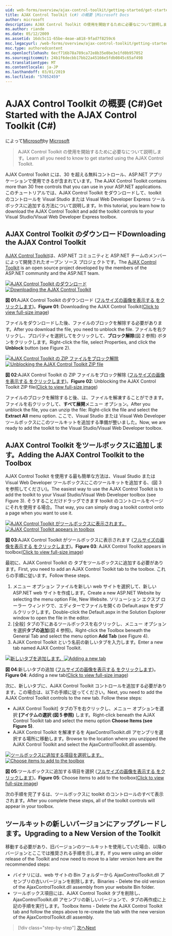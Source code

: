 ```yaml
---
uid: web-forms/overview/ajax-control-toolkit/getting-started/get-started-with-the-ajax-control-toolkit-cs
title: AJAX Control Toolkit (c#) の概要 |Microsoft Docs
author: microsoft
description: AJAX Control Toolkit の使用を開始するために必要なについて説明します。
ms.author: riande
ms.date: 05/12/2009
ms.assetid: 16dc5c11-65be-4eae-a818-9fad7f8259c6
msc.legacyurl: /web-forms/overview/ajax-control-toolkit/getting-started/get-started-with-the-ajax-control-toolkit-cs
msc.type: authoredcontent
ms.openlocfilehash: 6ecf716b78a789ca72e8b35e0be3e1fd0b957052
ms.sourcegitcommit: 24b1f6decbb17bb22a45166e5fdb0845c65af498
ms.translationtype: MT
ms.contentlocale: ja-JP
ms.lasthandoff: 03/01/2019
ms.locfileid: "57052459"
---
```

<a name="get-started-with-the-ajax-control-toolkit-c"></a><span data-ttu-id="afc4b-103">AJAX Control Toolkit の概要 (C#)</span><span class="sxs-lookup"><span data-stu-id="afc4b-103">Get Started with the AJAX Control Toolkit (C#)</span></span>
====================
<span data-ttu-id="afc4b-104">によって[Microsoft](https://github.com/microsoft)</span><span class="sxs-lookup"><span data-stu-id="afc4b-104">by [Microsoft](https://github.com/microsoft)</span></span>

> <span data-ttu-id="afc4b-105">AJAX Control Toolkit の使用を開始するために必要なについて説明します。</span><span class="sxs-lookup"><span data-stu-id="afc4b-105">Learn all you need to know to get started using the AJAX Control Toolkit.</span></span>


<span data-ttu-id="afc4b-106">AJAX Control Toolkit には、30 を超える無料コントロール、ASP.NET アプリケーションで使用できるが含まれています。</span><span class="sxs-lookup"><span data-stu-id="afc4b-106">The AJAX Control Toolkit contains more than 30 free controls that you can use in your ASP.NET applications.</span></span> <span data-ttu-id="afc4b-107">このチュートリアルでは、AJAX Control Toolkit をダウンロードして、toolkit のコントロールを Visual Studio または Visual Web Developer Express ツールボックスに追加する方法について説明します。</span><span class="sxs-lookup"><span data-stu-id="afc4b-107">In this tutorial, you learn how to download the AJAX Control Toolkit and add the toolkit controls to your Visual Studio/Visual Web Developer Express toolbox.</span></span>

## <a name="downloading-the-ajax-control-toolkit"></a><span data-ttu-id="afc4b-108">AJAX Control Toolkit のダウンロード</span><span class="sxs-lookup"><span data-stu-id="afc4b-108">Downloading the AJAX Control Toolkit</span></span>

<span data-ttu-id="afc4b-109">[AJAX Control Toolkit](http://devexpress.com/act)は、ASP.NET コミュニティと ASP.NET チームのメンバーによって開発されたオープン ソース プロジェクトです。</span><span class="sxs-lookup"><span data-stu-id="afc4b-109">The [AJAX Control Toolkit](http://devexpress.com/act) is an open source project developed by the members of the ASP.NET community and the ASP.NET team.</span></span> 


<span data-ttu-id="afc4b-110">[![AJAX Control Toolkit のダウンロード](get-started-with-the-ajax-control-toolkit-cs/_static/image1.jpg)](get-started-with-the-ajax-control-toolkit-cs/_static/image1.png)</span><span class="sxs-lookup"><span data-stu-id="afc4b-110">[![Downloading the AJAX Control Toolkit](get-started-with-the-ajax-control-toolkit-cs/_static/image1.jpg)](get-started-with-the-ajax-control-toolkit-cs/_static/image1.png)</span></span>

<span data-ttu-id="afc4b-111">**図 01**:AJAX Control Toolkit のダウンロード ([フルサイズの画像を表示する をクリックします](get-started-with-the-ajax-control-toolkit-cs/_static/image2.png))。</span><span class="sxs-lookup"><span data-stu-id="afc4b-111">**Figure 01**: Downloading the AJAX Control Toolkit([Click to view full-size image](get-started-with-the-ajax-control-toolkit-cs/_static/image2.png))</span></span>


<span data-ttu-id="afc4b-112">ファイルをダウンロードした後、ファイルのブロックを解除する必要があります。</span><span class="sxs-lookup"><span data-stu-id="afc4b-112">After you download the file, you need to unblock the file.</span></span> <span data-ttu-id="afc4b-113">ファイルを右クリックし、プロパティを選択してをクリックして、**ブロック解除**(図 2 参照) ボタンをクリックします。</span><span class="sxs-lookup"><span data-stu-id="afc4b-113">Right-click the file, select Properties, and click the **Unblock** button (see Figure 2).</span></span>


<span data-ttu-id="afc4b-114">[![AJAX Control Toolkit の ZIP ファイルをブロック解除](get-started-with-the-ajax-control-toolkit-cs/_static/image2.jpg)](get-started-with-the-ajax-control-toolkit-cs/_static/image3.png)</span><span class="sxs-lookup"><span data-stu-id="afc4b-114">[![Unblocking the AJAX Control Toolkit ZIP file](get-started-with-the-ajax-control-toolkit-cs/_static/image2.jpg)](get-started-with-the-ajax-control-toolkit-cs/_static/image3.png)</span></span>

<span data-ttu-id="afc4b-115">**図 02**:AJAX Control Toolkit の ZIP ファイルをブロック解除 ([フルサイズの画像を表示する をクリックします](get-started-with-the-ajax-control-toolkit-cs/_static/image4.png))。</span><span class="sxs-lookup"><span data-stu-id="afc4b-115">**Figure 02**: Unblocking the AJAX Control Toolkit ZIP file([Click to view full-size image](get-started-with-the-ajax-control-toolkit-cs/_static/image4.png))</span></span>


<span data-ttu-id="afc4b-116">ファイルのブロックを解除すると後、は、ファイルを解凍することができます。ファイルを右クリックして、**すべて展開**メニュー オプション。</span><span class="sxs-lookup"><span data-stu-id="afc4b-116">After you unblock the file, you can unzip the file: Right-click the file and select the **Extract All** menu option.</span></span> <span data-ttu-id="afc4b-117">ここで、Visual Studio または Visual Web Developer ツールボックスにこのツールキットを追加する準備が整いました。</span><span class="sxs-lookup"><span data-stu-id="afc4b-117">Now, we are ready to add the toolkit to the Visual Studio/Visual Web Developer toolbox.</span></span>

## <a name="adding-the-ajax-control-toolkit-to-the-toolbox"></a><span data-ttu-id="afc4b-118">AJAX Control Toolkit をツールボックスに追加します。</span><span class="sxs-lookup"><span data-stu-id="afc4b-118">Adding the AJAX Control Toolkit to the Toolbox</span></span>

<span data-ttu-id="afc4b-119">AJAX Control Toolkit を使用する最も簡単な方法は、Visual Studio または Visual Web Developer ツールボックスにこのツールキットを追加する、(図 3 を参照してください)。</span><span class="sxs-lookup"><span data-stu-id="afc4b-119">The easiest way to use the AJAX Control Toolkit is to add the toolkit to your Visual Studio/Visual Web Developer toolbox (see Figure 3).</span></span> <span data-ttu-id="afc4b-120">そうすることだけドラッグできます toolkit のコントロールをページにそれを使用する場合。</span><span class="sxs-lookup"><span data-stu-id="afc4b-120">That way, you can simply drag a toolkit control onto a page when you want to use it.</span></span>


<span data-ttu-id="afc4b-121">[![AJAX Control Toolkit がツールボックスに表示されます。](get-started-with-the-ajax-control-toolkit-cs/_static/image3.jpg)](get-started-with-the-ajax-control-toolkit-cs/_static/image5.png)</span><span class="sxs-lookup"><span data-stu-id="afc4b-121">[![AJAX Control Toolkit appears in toolbox](get-started-with-the-ajax-control-toolkit-cs/_static/image3.jpg)](get-started-with-the-ajax-control-toolkit-cs/_static/image5.png)</span></span>

<span data-ttu-id="afc4b-122">**図 03**:AJAX Control Toolkit がツールボックスに表示されます ([フルサイズの画像を表示する をクリックします](get-started-with-the-ajax-control-toolkit-cs/_static/image6.png))。</span><span class="sxs-lookup"><span data-stu-id="afc4b-122">**Figure 03**: AJAX Control Toolkit appears in toolbox([Click to view full-size image](get-started-with-the-ajax-control-toolkit-cs/_static/image6.png))</span></span>


<span data-ttu-id="afc4b-123">最初に、AJAX Control Toolkit の タブをツールボックスに追加する必要があります。</span><span class="sxs-lookup"><span data-stu-id="afc4b-123">First, you need to add an AJAX Control Toolkit tab to the toolbox.</span></span> <span data-ttu-id="afc4b-124">これらの手順に従います。</span><span class="sxs-lookup"><span data-stu-id="afc4b-124">Follow these steps.</span></span>

1. <span data-ttu-id="afc4b-125">メニュー オプション ファイルを新しい web サイトを選択して、新しい ASP.NET web サイトを作成します。</span><span class="sxs-lookup"><span data-stu-id="afc4b-125">Create a new ASP.NET Website by selecting the menu option File, New Website.</span></span> <span data-ttu-id="afc4b-126">ソリューション エクスプ ローラー ウィンドウで、エディターでファイルを開くの Default.aspx をダブルクリックします。</span><span class="sxs-lookup"><span data-stu-id="afc4b-126">Double-click the Default.aspx in the Solution Explorer window to open the file in the editor.</span></span>
2. <span data-ttu-id="afc4b-127">[全般] タブの下にあるツールボックスを右クリックし、メニュー オプションを選択**タブの追加**(図 4 参照)。</span><span class="sxs-lookup"><span data-stu-id="afc4b-127">Right-click the Toolbox beneath the General Tab and select the menu option **Add Tab** (see Figure 4).</span></span>
3. <span data-ttu-id="afc4b-128">AJAX Control Toolkit という名前の新しいタブを入力します。</span><span class="sxs-lookup"><span data-stu-id="afc4b-128">Enter a new tab named AJAX Control Toolkit.</span></span>


<span data-ttu-id="afc4b-129">[![新しいタブを追加します。](get-started-with-the-ajax-control-toolkit-cs/_static/image4.jpg)](get-started-with-the-ajax-control-toolkit-cs/_static/image7.png)</span><span class="sxs-lookup"><span data-stu-id="afc4b-129">[![Adding a new tab](get-started-with-the-ajax-control-toolkit-cs/_static/image4.jpg)](get-started-with-the-ajax-control-toolkit-cs/_static/image7.png)</span></span>

<span data-ttu-id="afc4b-130">**図 04**:新しいタブの追加 ([フルサイズの画像を表示する をクリックします](get-started-with-the-ajax-control-toolkit-cs/_static/image8.png))。</span><span class="sxs-lookup"><span data-stu-id="afc4b-130">**Figure 04**: Adding a new tab([Click to view full-size image](get-started-with-the-ajax-control-toolkit-cs/_static/image8.png))</span></span>


<span data-ttu-id="afc4b-131">次に、新しいタブに、AJAX Control Toolkit コントロールを追加する必要があります。この場合は、以下の手順に従ってください。</span><span class="sxs-lookup"><span data-stu-id="afc4b-131">Next, you need to add the AJAX Control Toolkit controls to the new tab. Follow these steps:</span></span>

- <span data-ttu-id="afc4b-132">AJAX Control Toolkit] タブの下を右クリックし、メニュー オプションを選択 **[アイテムの選択 (図 5 参照)** します。</span><span class="sxs-lookup"><span data-stu-id="afc4b-132">Right-click beneath the AJAX Control Toolkit tab and select the menu option **Choose Items (see Figure 5)**.</span></span>
- <span data-ttu-id="afc4b-133">AJAX Control Toolkit を解凍するを AjaxControlToolkit.dll アセンブリを選択する場所に移動します。</span><span class="sxs-lookup"><span data-stu-id="afc4b-133">Browse to the location where you unzipped the AJAX Control Toolkit and select the AjaxControlToolkit.dll assembly.</span></span>


<span data-ttu-id="afc4b-134">[![ツールボックスに追加する項目を選択します。](get-started-with-the-ajax-control-toolkit-cs/_static/image5.jpg)](get-started-with-the-ajax-control-toolkit-cs/_static/image9.png)</span><span class="sxs-lookup"><span data-stu-id="afc4b-134">[![Choose items to add to the toolbox](get-started-with-the-ajax-control-toolkit-cs/_static/image5.jpg)](get-started-with-the-ajax-control-toolkit-cs/_static/image9.png)</span></span>

<span data-ttu-id="afc4b-135">**図 05**:ツールボックスに追加する項目を選択 ([フルサイズの画像を表示する をクリックします](get-started-with-the-ajax-control-toolkit-cs/_static/image10.png))。</span><span class="sxs-lookup"><span data-stu-id="afc4b-135">**Figure 05**: Choose items to add to the toolbox([Click to view full-size image](get-started-with-the-ajax-control-toolkit-cs/_static/image10.png))</span></span>


<span data-ttu-id="afc4b-136">次の手順を完了するは、ツールボックスに toolkit のコントロールのすべて表示されます。</span><span class="sxs-lookup"><span data-stu-id="afc4b-136">After you complete these steps, all of the toolkit controls will appear in your toolbox.</span></span>

## <a name="upgrading-to-a-new-version-of-the-toolkit"></a><span data-ttu-id="afc4b-137">ツールキットの新しいバージョンにアップグレードします。</span><span class="sxs-lookup"><span data-stu-id="afc4b-137">Upgrading to a New Version of the Toolkit</span></span>

<span data-ttu-id="afc4b-138">移動する必要があり、旧バージョンのツールキットを使用していた場合、以降のバージョンとここでは推奨される手順を示します。</span><span class="sxs-lookup"><span data-stu-id="afc4b-138">If you were using an older release of the Toolkit and now need to move to a later version here are the recommended steps:</span></span>

- <span data-ttu-id="afc4b-139">バイナリには、web サイトの Bin フォルダーから AjaxControlToolkit.dll アセンブリの古いバージョンを削除します。</span><span class="sxs-lookup"><span data-stu-id="afc4b-139">Binaries - Delete the old version of the AjaxControlToolkit.dll assembly from your website Bin folder.</span></span>
- <span data-ttu-id="afc4b-140">ツールボックス項目には、AJAX Control Toolkit タブを削除し、AjaxControlToolkit.dll アセンブリの新しいバージョンで、タブの再作成に上記の手順を実行します。</span><span class="sxs-lookup"><span data-stu-id="afc4b-140">Toolbox Items - Delete the AJAX Control Toolkit tab and follow the steps above to re-create the tab with the new version of the AjaxControlToolkit.dll assembly.</span></span>

> [!div class="step-by-step"]
> [<span data-ttu-id="afc4b-141">次へ</span><span class="sxs-lookup"><span data-stu-id="afc4b-141">Next</span></span>](using-ajax-control-toolkit-controls-and-control-extenders-cs.md)
